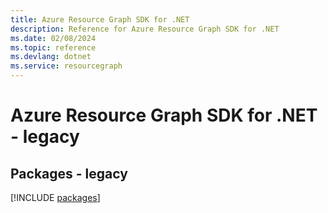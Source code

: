 ```yaml
---
title: Azure Resource Graph SDK for .NET
description: Reference for Azure Resource Graph SDK for .NET
ms.date: 02/08/2024
ms.topic: reference
ms.devlang: dotnet
ms.service: resourcegraph
---
```

# Azure Resource Graph SDK for .NET - legacy
## Packages - legacy
[!INCLUDE [packages](resource-graph-index.md)]